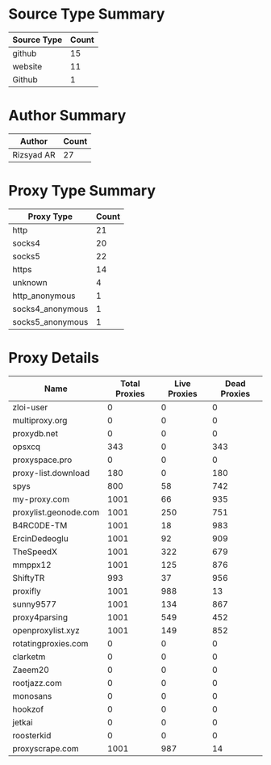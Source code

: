 # Source Type Summary

| Source Type | Count |
|-------------|-------|
| github | 15 |
| website | 11 |
| Github | 1 |


# Author Summary

| Author | Count |
|--------|-------|
| Rizsyad AR | 27 |


# Proxy Type Summary

| Proxy Type | Count |
|------------|-------|
| http | 21 |
| socks4 | 20 |
| socks5 | 22 |
| https | 14 |
| unknown | 4 |
| http_anonymous | 1 |
| socks4_anonymous | 1 |
| socks5_anonymous | 1 |


# Proxy Details

| Name | Total Proxies | Live Proxies | Dead Proxies |
|------|---------------|--------------|---------------|
| zloi-user | 0 | 0 | 0 |
| multiproxy.org | 0 | 0 | 0 |
| proxydb.net | 0 | 0 | 0 |
| opsxcq | 343 | 0 | 343 |
| proxyspace.pro | 0 | 0 | 0 |
| proxy-list.download | 180 | 0 | 180 |
| spys | 800 | 58 | 742 |
| my-proxy.com | 1001 | 66 | 935 |
| proxylist.geonode.com | 1001 | 250 | 751 |
| B4RC0DE-TM | 1001 | 18 | 983 |
| ErcinDedeoglu | 1001 | 92 | 909 |
| TheSpeedX | 1001 | 322 | 679 |
| mmppx12 | 1001 | 125 | 876 |
| ShiftyTR | 993 | 37 | 956 |
| proxifly | 1001 | 988 | 13 |
| sunny9577 | 1001 | 134 | 867 |
| proxy4parsing | 1001 | 549 | 452 |
| openproxylist.xyz | 1001 | 149 | 852 |
| rotatingproxies.com | 0 | 0 | 0 |
| clarketm | 0 | 0 | 0 |
| Zaeem20 | 0 | 0 | 0 |
| rootjazz.com | 0 | 0 | 0 |
| monosans | 0 | 0 | 0 |
| hookzof | 0 | 0 | 0 |
| jetkai | 0 | 0 | 0 |
| roosterkid | 0 | 0 | 0 |
| proxyscrape.com | 1001 | 987 | 14 |
